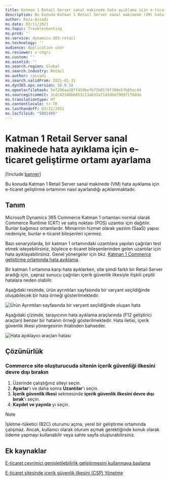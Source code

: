 ```yaml
---
title: Katman 1 Retail Server sanal makinede hata ayıklama için e-ticaret geliştirme ortamı ayarlama
description: Bu konuda Katman 1 Retail Server sanal makinede (VM) hata ayıklama için e-ticaret geliştirme ortamının nasıl ayarlandığı açıklanmaktadır.
author: Reza-Assadi
ms.date: 03/11/2021
ms.topic: Troubleshooting
ms.prod: ''
ms.service: dynamics-365-retail
ms.technology: ''
audience: Application user
ms.reviewer: v-chgri
ms.custom: ''
ms.assetid: ''
ms.search.region: Global
ms.search.industry: Retail
ms.author: rassadi
ms.search.validFrom: 2021-01-31
ms.dyn365.ops.version: 10.0.18
ms.openlocfilehash: 5ef286aa28ff459befb72b0178f308e5fb85ec44
ms.sourcegitcommit: 3cdc42346bb653c13ab33a7142dbb7969f1f6dda
ms.translationtype: HT
ms.contentlocale: tr-TR
ms.lasthandoff: 03/31/2021
ms.locfileid: "5801495"
---
```

# <a name="set-up-an-e-commerce-development-environment-to-debug-against-a-tier-1-retail-server-virtual-machine"></a>Katman 1 Retail Server sanal makinede hata ayıklama için e-ticaret geliştirme ortamı ayarlama

[!include [banner](../../includes/banner.md)]

Bu konuda Katman 1 Retail Server sanal makinede (VM) hata ayıklama için e-ticaret geliştirme ortamının nasıl ayarlandığı açıklanmaktadır.

## <a name="description"></a>Tanım

Microsoft Dynamics 365 Commerce Katman 1 ortamları normal olarak Commerce Runtime (CRT) ve satış noktası (POS) uzantısı için dağıtılır. Bunlar bağımsız ortamlardır. Mimarinin hizmet olarak yazılım (SaaS) yapısı nedeniyle, bunlar e-ticaret bileşenleri içermez.

Bazı senaryolarda, bir katman 1 ortamındaki uzantılara yapılan çağrıları test etmek isteyebilirsiniz, böylece e-ticaret bileşenlerinden gelen uzantılar için hata ayıklayabilirsiniz. Genel yönergeler için bkz. [Katman 1 Commerce geliştirme ortamında hata ayıklama](../e-commerce-extensibility/debug-tier-1.md).

Bir katman 1 ortamına karşı hata ayıklarken, site şimdi farklı bir Retail Server aradığı için, çapraz sunucu çağrıları içerik güvenlik ilkesiyle ilişkili çeşitli hatalara neden olabilir.

Aşağıdaki resimde, ürün ayrıntıları sayfasında bir varyant seçildiğinde oluşabilecek bir hata örneği gösterilmektedir.

![Ürün Ayrıntıları sayfasında bir varyant seçildiğinde oluşan hata](media/unhandled-rejection-error.jpg)

Aşağıdaki çizimde, tarayıcının hata ayıklama araçlarında (F12 geliştirici araçları) benzer bir hatanın örneği gösterilmektedir. Hata iletisi, içerik güvenlik ilkesi yönergesinin ihlalinden bahseder.

![Hata ayıklayıcı araçları hatası](media/debugger-tools-error.JPG)

## <a name="resolution"></a>Çözünürlük

### <a name="disable-the-content-security-policy-for-the-site-in-commerce-site-builder"></a>Commerce site oluşturucuda sitenin içerik güvenliği ilkesini devre dışı bırakın

1. Üzerinde çalıştığınız siteyi seçin.
1. **Ayarlar**'ı ve daha sonra **Uzantılar**'ı seçin.
1. **İçerik güvenlik ilkesi** sekmesinde **içerik güvenlik ilkesini devre dışı bırak**'ı seçin.
1. **Kaydet ve yayınla** yı seçin.

> [!NOTE]
> İşletme-tüketici (B2C) oturumu açma, yerel bir geliştirme ortamında çalışmaz. Ancak, kullanıcı olarak oturum açmak gerektiğinde konuk olarak ödeme yapmayı kullanabilir veya sahte sayfa oluşturabilirsiniz.

## <a name="additional-resources"></a>Ek kaynaklar

[E-ticaret çevrimiçi genişletilebilirlik geliştirmesini kullanmaya başlama](../e-commerce-extensibility/sdk-getting-started.md)

[E-ticaret sitesinde içerik güvenlik ilkesini (CSP) Yönetme](../manage-csp.md)
